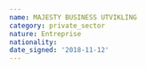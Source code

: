 ```yaml
---
name: MAJESTY BUSINESS UTVIKLING
category: private_sector
nature: Entreprise
nationality: 
date_signed: '2018-11-12'
---
```

    